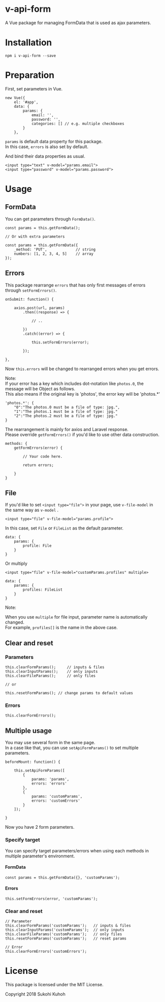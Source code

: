 # v-api-form
A Vue package for managing FormData that is used as ajax parameters.

# Installation

    npm i v-api-form --save
    
# Preparation

First, set parameters in Vue.

    new Vue({
        el: '#app',
        data: {
            params: {
                email: '',
                password: '',
                categories: [] // e.g. multiple checkboxes
            }
        },
        
`params` is default data property for this package.  
In this case, `errors` is also set by default. 

And bind their data properties as usual.

    <input type="text" v-model="params.email">
    <input type="password" v-model="params.password">

# Usage

## FormData

You can get parameters through `FormData()`.

    const params = this.getFormData();
    
    // Or with extra parameters
    
    const params = this.getFormData({
        _method: 'PUT',             // string
        numbers: [1, 2, 3, 4, 5]    // array
    });

## Errors

This package rearrange `errors` that has only first messages of errors through `setFormErrors()`.

    onSubmit: function() {

        axios.post(url, params)
            .then((response) => {

                // ..

            })
            .catch((error) => {

                this.setFormErrors(error);

            });

    },
        
Now `this.errors` will be changed to rearranged errors when you get errors.

Note:  
If your error has a key which includes dot-notation like `photos.0`, the message will be Object as follows.  
This also means if the original key is 'photos', the error key will be 'photos.*'

    'photos.*': {
        "0":"The photos.0 must be a file of type: jpg.",
        "1":"The photos.1 must be a file of type: jpg."
        "2":"The photos.2 must be a file of type: jpg."
    }

The rearrangement is mainly for axios and Laravel response.  
Please override `getFormErrors()` if you'd like to use other data construction.

    methods: {
        getFormErrors(error) {
        
            // Your code here.
        
            return errors;
        
        }
    }
    
## File

If you'd like to set `<input type="file">` in your page, use `v-file-model` in the same way as `v-model` .

    <input type="file" v-file-model="params.profile">
    
In this case, set `File` or `FileList` as the default parameter.

    data: {
        params: {
            profile: File
        }
    }

Or multiply

    <input type="file" v-file-model="customParams.profiles" multiple>

    data: {
        params: {
            profiles: FileList
        }
    }

Note: 

When you use `multiple` for file input, parameter name is automatically changed.  
For example, `profiles[]` is the name in the above case.

## Clear and reset

### Parameters

    this.clearFormParams();     // inputs & files
    this.clearInputParams();    // only inputs
    this.clearFileParams();     // only files
    
    // or
    
    this.resetFormParams(); // change params to default values

### Errors

    this.clearFormErrors();

## Multiple usage

You may use several form in the same page.  
In a case like that, you can use `setApiFormParams()` to set multiple parameters.

    beforeMount: function() {
    
        this.setApiFormParams([
            {
                params: 'params',
                errors: 'errors'
            },
            {
                params: 'customParams',
                errors: 'customErrors'
            }
        ]);
        
    }
    
Now you have 2 form parameters.

### Specify target

You can specify target parameters/errors when using each methods in multiple parameter's environment.  

#### FormData
    const params = this.getFormData({}, 'customParams');
    
#### Errors
    this.setFormErrors(error, 'customParams');
    
### Clear and reset 

    // Parameter
    this.clearFormParams('customParams');   // inputs & files
    this.clearInputParams('customParams');  // only inputs
    this.clearFileParams('customParams');   // only files
    this.resetFormParams('customParams');   // reset params

    // Error
    this.clearFormErrors('customErrors');
    
# License
This package is licensed under the MIT License.

Copyright 2018 Sukohi Kuhoh